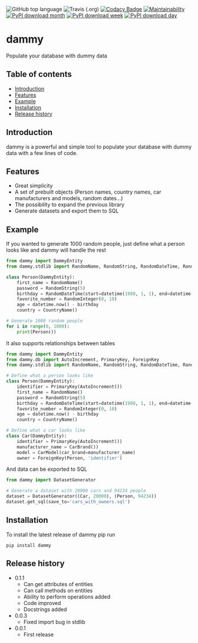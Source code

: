 ![GitHub top language](https://img.shields.io/github/languages/top/ibonn/dammy)
![Travis (.org)](https://img.shields.io/travis/ibonn/dammy)
[![Codacy Badge](https://api.codacy.com/project/badge/Grade/c321b2ee18234712aff9ce2ca69ae6eb)](https://www.codacy.com/manual/ibonn/dammy?utm_source=github.com&amp;utm_medium=referral&amp;utm_content=ibonn/dammy&amp;utm_campaign=Badge_Grade)
[![Maintainability](https://api.codeclimate.com/v1/badges/141299ec4d7519f889d6/maintainability)](https://codeclimate.com/github/ibonn/dammy/maintainability)
[![PyPI download month](https://img.shields.io/pypi/dm/dammy.svg)](https://pypi.python.org/pypi/dammy/)
[![PyPI download week](https://img.shields.io/pypi/dw/dammy.svg)](https://pypi.python.org/pypi/dammy/)
[![PyPI download day](https://img.shields.io/pypi/dd/dammy.svg)](https://pypi.python.org/pypi/dammy/)

# dammy

Populate your database with dummy data
## Table of contents

* [Introduction](#introduction)
* [Features](#features)
* [Example](#example)
* [Installation](#installation)
* [Release history](#release-history)

## Introduction

dammy is a powerful and simple tool to populate your database with dummy data with a few lines of code.

## Features
* Great simplicity
* A set of prebuilt objects (Person names, country names, car manufacturers and models, random dates...)
* The possibility to expand the previous library
* Generate datasets and export them to SQL

## Example

If you wanted to generate 1000 random people, just define what a person looks like and dammy will handle the rest

``` python
from dammy import DammyEntity
from dammy.stdlib import RandomName, RandomString, RandomDateTime, RandomInteger, CountryName

class Person(DammyEntity):
    first_name = RandomName()
    password = RandomString(5)
    birthday = RandomDateTime(start=datetime(1980, 1, 1), end=datetime(2000, 12, 31), date_format='%d/%m/%Y')
    favorite_number = RandomInteger(0, 10)
    age = datetime.now() - birthday
    country = CountryName()

# Generate 1000 random people
for i in range(0, 1000):
    print(Person())
```

It also supports relationships between tables
``` python
from dammy import DammyEntity
from dammy.db import AutoIncrement, PrimaryKey, ForeignKey
from dammy.stdlib import RandomName, RandomString, RandomDateTime, RandomInteger, CountryName

# Define what a person looks like
class Person(DammyEntity):
    identifier = PrimaryKey(AutoIncrement())
    first_name = RandomName()
    password = RandomString(5)
    birthday = RandomDateTime(start=datetime(1980, 1, 1), end=datetime(2000, 12, 31), date_format='%d/%m/%Y')
    favorite_number = RandomInteger(0, 10)
    age = datetime.now() - birthday
    country = CountryName()

# Define what a car looks like
class Car(DammyEntity):
    identifier = PrimaryKey(AutoIncrement())
    manufacturer_name = CarBrand())
    model = CarModel(car_brand=manufacturer_name)
    owner = ForeignKey(Person, 'identifier')
```

And data can be exported to SQL
``` python
from dammy import DatasetGenerator

# Generate a dataset with 20000 cars and 94234 people
dataset = DatasetGenerator((Car, 20000), (Person, 94234))
dataset.get_sql(save_to='cars_with_owners.sql')
```
## Installation
To install the latest release of dammy pip run
```
pip install dammy
```

## Release history
* 0.1.1
    * Can get attributes of entities
    * Can call methods on entities
    * Ability to perform operations added
    * Code improved
    * Docstrings added
* 0.0.3
    * Fixed import bug in stdlib
* 0.0.1
    * First release
